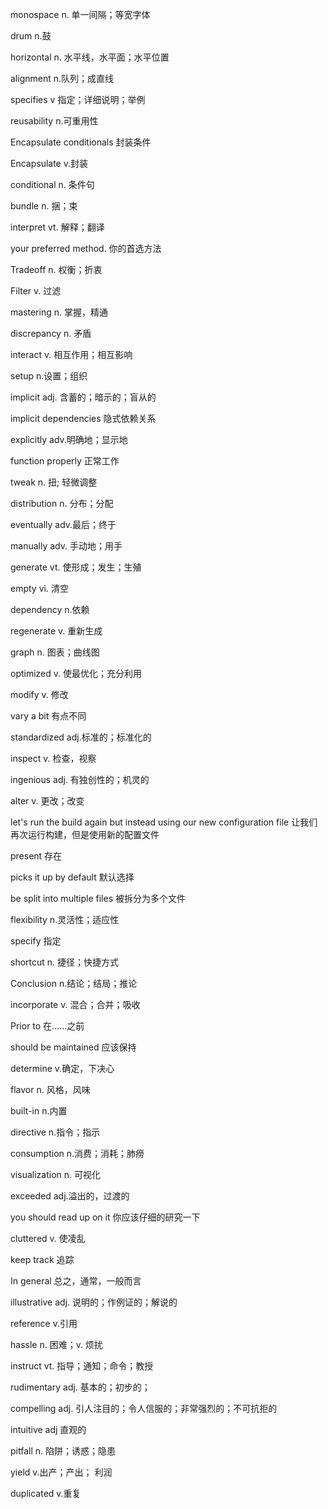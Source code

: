 monospace n. 单一间隔；等宽字体

drum n.鼓

horizontal n. 水平线，水平面；水平位置

alignment n.队列；成直线

specifies v 指定；详细说明；举例

reusability n.可重用性

Encapsulate conditionals 封装条件

Encapsulate v.封装

conditional n. 条件句

bundle n. 捆；束

interpret vt. 解释；翻译

your preferred method. 你的首选方法

Tradeoff n. 权衡；折衷

Filter v. 过滤

mastering n. 掌握，精通

discrepancy n. 矛盾

interact v. 相互作用；相互影响

setup n.设置；组织

implicit adj. 含蓄的；暗示的；盲从的

implicit dependencies 隐式依赖关系

explicitly adv.明确地；显示地

function properly 正常工作

tweak n. 扭; 轻微调整

distribution n. 分布；分配

eventually adv.最后；终于

manually adv. 手动地；用手

generate vt. 使形成；发生；生殖

empty vi. 清空

dependency n.依赖

regenerate v. 重新生成

graph n. 图表；曲线图

optimized v. 使最优化；充分利用

modify v. 修改

vary a bit 有点不同

standardized adj.标准的；标准化的

inspect v. 检查，视察

ingenious adj. 有独创性的；机灵的

alter v. 更改；改变

let's run the build again but instead using our new configuration file 让我们再次运行构建，但是使用新的配置文件

present 存在

picks it up by default 默认选择

be split into multiple files 被拆分为多个文件

flexibility n.灵活性；适应性

specify 指定

shortcut n. 捷径；快捷方式

Conclusion n.结论；结局；推论

incorporate v. 混合；合并；吸收

Prior to 在……之前

should be maintained 应该保持

determine v.确定，下决心

flavor n. 风格，风味

built-in n.内置

directive n.指令；指示

consumption n.消费；消耗；肺痨

visualization n. 可视化

exceeded adj.溢出的，过渡的

you should read up on it 你应该仔细的研究一下

cluttered v. 使凌乱

keep track 追踪

In general 总之，通常，一般而言

illustrative adj. 说明的；作例证的；解说的

reference v.引用

hassle n. 困难；v. 烦扰

instruct vt. 指导；通知；命令；教授

rudimentary adj. 基本的；初步的；

compelling adj. 引人注目的；令人信服的；非常强烈的；不可抗拒的

intuitive adj 直观的

pitfall n. 陷阱；诱惑；隐患

yield v.出产；产出； 利润

duplicated v.重复
